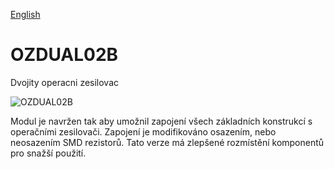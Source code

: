 
[English](./README.md)
<!--- module --->
# OZDUAL02B
<!--- Emodule --->

<!--- subtitle --->Dvojity operacni zesilovac<!--- Esubtitle --->

![OZDUAL02B](/doc/img/OZDUAL02B_top_big.jpg)

<!--- description --->Modul je navržen tak aby umožnil zapojení všech základních konstrukcí s operačními zesilovači. Zapojení je modifikováno osazením, nebo neosazením SMD rezistorů. Tato verze má zlepšené rozmístění komponentů pro snažší použití.<!--- Edescription --->
            